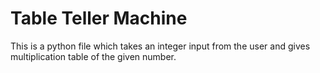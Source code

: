 # Table Teller Machine
This is a python file which takes an integer input from the user and gives multiplication table of the given number.
